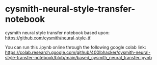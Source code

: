 # cysmith-neural-style-transfer-notebook
cysmith neural style transfer notebook
based upon: https://github.com/cysmith/neural-style-tf

You can run this .ipynb online through the following google colab link:
https://colab.research.google.com/github/400lbhacker/cysmith-neural-style-transfer-notebook/blob/main/based_cysmith_neural_transfer.ipynb
